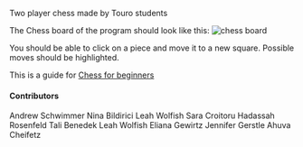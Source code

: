 Two player chess made by Touro students

The Chess board of the program should look like this:
![chess board](https://cutechess.com/cutechess.png)

You should be able to click on a piece and move it to a new square. 
Possible moves should be highlighted.

This is a guide for [Chess for beginners](https://www.wikihow.com/Play-Chess-for-Beginners)

#### Contributors

Andrew Schwimmer
Nina Bildirici
Leah Wolfish
Sara Croitoru
Hadassah Rosenfeld
Tali Benedek
Leah Wolfish
Eliana Gewirtz
Jennifer Gerstle
Ahuva Cheifetz

